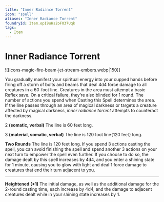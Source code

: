 ```yaml
---
title: "Inner Radiance Torrent"
icon: "spell"
aliases: "Inner Radiance Torrent"
foundryId: Item.opI9uHs2oFO37Uqk
tags:
  - Item
---
```


# Inner Radiance Torrent
![[icons-magic-fire-beam-jet-stream-embers.webp|150]]

You gradually manifest your spiritual energy into your cupped hands before firing off a storm of bolts and beams that deal 4d4 force damage to all creatures in a 60-foot line. Creatures in the area must attempt a basic Reflex save. On a critical failure, they're also blinded for 1 round. The number of actions you spend when Casting this Spell determines the area. If the line passes through an area of magical darkness or targets a creature affected by magical darkness, _inner radiance torrent_ attempts to counteract the darkness.

2 **(somatic, verbal)** The line is 60 feet long.

3 **(material, somatic, verbal)** The line is 120 foot line{120 feet} long.

**Two Rounds** The line is 120 feet long. If you spend 3 actions casting the spell, you can avoid finishing the spell and spend another 3 actions on your next turn to empower the spell even further. If you choose to do so, the damage dealt by this spell increases by 4d4, and you enter a shining state for 1 minute, causing you to glow with light and deal 1 force damage to creatures that end their turn adjacent to you.

* * *

**Heightened (+1)** The initial damage, as well as the additional damage for the 2-round casting time, each increase by 4d4, and the damage to adjacent creatures dealt while in your shining state increases by 1.
